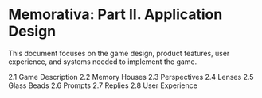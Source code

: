 # Memorativa: Part II. Application Design

 This document focuses on the game design, product features, user experience, and systems needed to implement the game.

2.1 Game Description
2.2 Memory Houses
2.3 Perspectives
2.4 Lenses
2.5 Glass Beads
2.6 Prompts
2.7 Replies
2.8 User Experience









